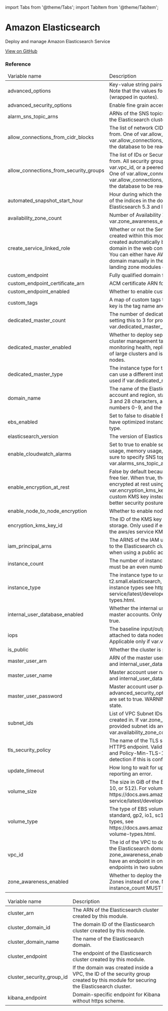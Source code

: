 import Tabs from '@theme/Tabs';
import TabItem from '@theme/TabItem';

# Amazon Elasticsearch

Deploy and manage Amazon Elasticsearch Service

<a href="https://github.com/gruntwork-io/terraform-aws-service-catalog/tree/master/modules/data-stores/elasticsearch" class="link-button">View on GitHub</a>

### Reference 
              
<Tabs>
  <TabItem value="inputs" label="Inputs" default>
    <table>
        <thead>
            <tr>
                <td>Variable name</td>
                <td>Description</td>
            </tr>
        </thead>
        <tbody>
            <tr>
        <td>advanced_options</td>
        <td>Key-value string pairs to specify advanced configuration options. Note that the values for these configuration options must be strings (wrapped in quotes).</td>
    </tr><tr>
        <td>advanced_security_options</td>
        <td>Enable fine grain access control</td>
    </tr><tr>
        <td>alarm_sns_topic_arns</td>
        <td>ARNs of the SNS topics associated with the CloudWatch alarms for the Elasticsearch cluster.</td>
    </tr><tr>
        <td>allow_connections_from_cidr_blocks</td>
        <td>The list of network CIDR blocks to allow network access to Aurora from. One of var.allow_connections_from_cidr_blocks or var.allow_connections_from_security_groups must be specified for the database to be reachable.</td>
    </tr><tr>
        <td>allow_connections_from_security_groups</td>
        <td>The list of IDs or Security Groups to allow network access to Aurora from. All security groups must either be in the VPC specified by var.vpc_id, or a peered VPC with the VPC specified by var.vpc_id. One of var.allow_connections_from_cidr_blocks or var.allow_connections_from_security_groups must be specified for the database to be reachable.</td>
    </tr><tr>
        <td>automated_snapshot_start_hour</td>
        <td>Hour during which the service takes an automated daily snapshot of the indices in the domain. This setting has no effect on Elasticsearch 5.3 and later.</td>
    </tr><tr>
        <td>availability_zone_count</td>
        <td>Number of Availability Zones for the domain to use with var.zone_awareness_enabled. Defaults to 2. Valid values: 2 or 3.</td>
    </tr><tr>
        <td>create_service_linked_role</td>
        <td>Whether or not the Service Linked Role for Elasticsearch should be created within this module. Normally the service linked role is created automatically by AWS when creating the Elasticsearch domain in the web console, but API does not implement this logic. You can either have AWS automatically manage this by creating a domain manually in the console, or manage it in terraform using the landing zone modules or this variable.</td>
    </tr><tr>
        <td>custom_endpoint</td>
        <td>Fully qualified domain for your custom endpoint.</td>
    </tr><tr>
        <td>custom_endpoint_certificate_arn</td>
        <td>ACM certificate ARN for your custom endpoint.</td>
    </tr><tr>
        <td>custom_endpoint_enabled</td>
        <td>Whether to enable custom endpoint for the Elasticsearch domain.</td>
    </tr><tr>
        <td>custom_tags</td>
        <td>A map of custom tags to apply to the ElasticSearch Domain. The key is the tag name and the value is the tag value.</td>
    </tr><tr>
        <td>dedicated_master_count</td>
        <td>The number of dedicated master nodes to run. We recommend setting this to 3 for production deployments. Only used if var.dedicated_master_enabled is true.</td>
    </tr><tr>
        <td>dedicated_master_enabled</td>
        <td>Whether to deploy separate nodes specifically for performing cluster management tasks (e.g. tracking number of nodes, monitoring health, replicating changes). This increases the stability of large clusters and is required for clusters with more than 10 nodes.</td>
    </tr><tr>
        <td>dedicated_master_type</td>
        <td>The instance type for the dedicated master nodes. These nodes can use a different instance type than the rest of the cluster. Only used if var.dedicated_master_enabled is true.</td>
    </tr><tr>
        <td>domain_name</td>
        <td>The name of the Elasticsearch cluster. It must be unique to your account and region, start with a lowercase letter, contain between 3 and 28 characters, and contain only lowercase letters a-z, the numbers 0-9, and the hyphen (-).</td>
    </tr><tr>
        <td>ebs_enabled</td>
        <td>Set to false to disable EBS volumes. This is useful for nodes that have optimized instance storage, like hosts running the i3 instance type.</td>
    </tr><tr>
        <td>elasticsearch_version</td>
        <td>The version of Elasticsearch to deploy.</td>
    </tr><tr>
        <td>enable_cloudwatch_alarms</td>
        <td>Set to true to enable several basic CloudWatch alarms around CPU usage, memory usage, and disk space usage. If set to true, make sure to specify SNS topics to send notifications to using var.alarms_sns_topic_arns.</td>
    </tr><tr>
        <td>enable_encryption_at_rest</td>
        <td>False by default because encryption at rest is not included in the free tier. When true, the Elasticsearch domain storage will be encrypted at rest using the KMS key described with var.encryption_kms_key_id. We strongly recommend configuring a custom KMS key instead of using the shared service key for a better security posture when configuring encryption at rest.</td>
    </tr><tr>
        <td>enable_node_to_node_encryption</td>
        <td>Whether to enable node-to-node encryption. </td>
    </tr><tr>
        <td>encryption_kms_key_id</td>
        <td>The ID of the KMS key to use to encrypt the Elasticsearch domain storage. Only used if enable_encryption_at_rest. When null, uses the aws/es service KMS key.</td>
    </tr><tr>
        <td>iam_principal_arns</td>
        <td>The ARNS of the IAM users and roles to which to allow full access to the Elasticsearch cluster. Setting this to a restricted list is useful when using a public access cluster.</td>
    </tr><tr>
        <td>instance_count</td>
        <td>The number of instances to deploy in the Elasticsearch cluster. This must be an even number if zone_awareness_enabled is true.</td>
    </tr><tr>
        <td>instance_type</td>
        <td>The instance type to use for Elasticsearch data nodes (e.g., t2.small.elasticsearch, or m4.large.elasticsearch). For supported instance types see https://docs.aws.amazon.com/elasticsearch-service/latest/developerguide/aes-supported-instance-types.html.</td>
    </tr><tr>
        <td>internal_user_database_enabled</td>
        <td>Whether the internal user database is enabled. Enable this to use master accounts. Only used if advanced_security_options is set to true.</td>
    </tr><tr>
        <td>iops</td>
        <td>The baseline input/output (I/O) performance of EBS volumes attached to data nodes. Must be between 1000 and 4000. Applicable only if var.volume_type is io1.</td>
    </tr><tr>
        <td>is_public</td>
        <td>Whether the cluster is publicly accessible.</td>
    </tr><tr>
        <td>master_user_arn</td>
        <td>ARN of the master user. Only used if advanced_security_options and internal_user_database_enabled are set to true.</td>
    </tr><tr>
        <td>master_user_name</td>
        <td>Master account user name. Only used if advanced_security_options and internal_user_database_enabled are set to true.</td>
    </tr><tr>
        <td>master_user_password</td>
        <td>Master account user password. Only used if advanced_security_options and internal_user_database_enabled are set to true. WARNING: this password will be stored in Terraform state.</td>
    </tr><tr>
        <td>subnet_ids</td>
        <td> List of VPC Subnet IDs for the Elasticsearch domain endpoints to be created in. If var.zone_awareness_enabled is true, the first 2 or 3 provided subnet ids are used, depending on var.availability_zone_count. Otherwise only the first one is used.</td>
    </tr><tr>
        <td>tls_security_policy</td>
        <td>The name of the TLS security policy that needs to be applied to the HTTPS endpoint. Valid values are Policy-Min-TLS-1-0-2019-07 and Policy-Min-TLS-1-2-2019-07. Terraform performs drift detection if this is configured.</td>
    </tr><tr>
        <td>update_timeout</td>
        <td>How long to wait for updates to the ES cluster before timing out and reporting an error.</td>
    </tr><tr>
        <td>volume_size</td>
        <td>The size in GiB of the EBS volume for each node in the cluster (e.g. 10, or 512). For volume size limits see https://docs.aws.amazon.com/elasticsearch-service/latest/developerguide/aes-limits.html.</td>
    </tr><tr>
        <td>volume_type</td>
        <td>The type of EBS volumes to use in the cluster. Must be one of: standard, gp2, io1, sc1, or st1. For a comparison of EBS volume types, see https://docs.aws.amazon.com/AWSEC2/latest/WindowsGuide/ebs-volume-types.html.</td>
    </tr><tr>
        <td>vpc_id</td>
        <td>The id of the VPC to deploy into. It must be in the same region as the Elasticsearch domain and its tenancy must be set to Default. If zone_awareness_enabled is false, the Elasticsearch cluster will have an endpoint in one subnet of the VPC; otherwise it will have endpoints in two subnets.</td>
    </tr><tr>
        <td>zone_awareness_enabled</td>
        <td>Whether to deploy the Elasticsearch nodes across two Availability Zones instead of one. Note that if you enable this, the instance_count MUST be an even number.</td>
    </tr>
        </tbody>
    </table>
  </TabItem>
  <TabItem value="outputs" label="Outputs">
    <table>
        <thead>
            <tr>
                <td>Variable name</td>
                <td>Description</td>
            </tr>
        </thead>
        <tbody>
            <tr>
        <td>cluster_arn</td>
        <td>The ARN of the Elasticsearch cluster created by this module.</td>
    </tr><tr>
        <td>cluster_domain_id</td>
        <td>The domain ID of the Elasticsearch cluster created by this module.</td>
    </tr><tr>
        <td>cluster_domain_name</td>
        <td>The name of the Elasticsearch domain.</td>
    </tr><tr>
        <td>cluster_endpoint</td>
        <td>The endpoint of the Elasticsearch cluster created by this module.</td>
    </tr><tr>
        <td>cluster_security_group_id</td>
        <td>If the domain was created inside a VPC, the ID of the security group created by this module for securing the Elasticsearch cluster.</td>
    </tr><tr>
        <td>kibana_endpoint</td>
        <td>Domain-specific endpoint for Kibana without https scheme.</td>
    </tr>
        </tbody>
    </table>
  </TabItem>
</Tabs>


<!-- ##DOCS-SOURCER-START
{"sourcePlugin":"Service Catalog Reference","hash":"ad893cc03c8de1443c53aaf0179ee510"}
##DOCS-SOURCER-END -->
